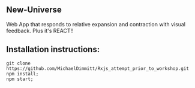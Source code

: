 ## New-Universe
Web App that responds to relative expansion and contraction with visual feedback. Plus it's REACT!!

## Installation instructions:
```
git clone https://github.com/MichaelDimmitt/Rxjs_attempt_prior_to_workshop.git
npm install;
npm start;
```
